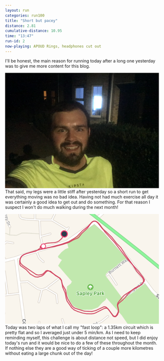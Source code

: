 ```yaml
---
layout: run
categories: run100
title: "Short but pacey"
distance: 2.81
cumulative-distance: 10.95
time: "13:47"
run-id: 2
now-playing: APOUD Rings, headphones cut out
---
```


I'll be honest, the main reason for running today after a long one yesterday was to give me more content for this blog.

![A luminous runner](/assets/images/2020-09-20/after.jpg) That said, my legs were a little stiff after yesterday so a short run to get everything moving was no bad idea. Having not had much exercise all day it was certainly a good idea to get out and do something. For that reason I suspect I won't do much walking during the next month!

![A map from Fitbit of my run](/assets/images/2020-09-20/fitbit-map.png) Today was two laps of what I call my "fast loop": a 1.35km circuit which is pretty flat and so I averaged just under 5 min/km. As I need to keep reminding myself, this challenge is about distance not speed, but I did enjoy today's run and it would be nice to do a few of these throughout the month. If nothing else they are a good way of ticking of a couple more kilometres without eating a large chunk out of the day!